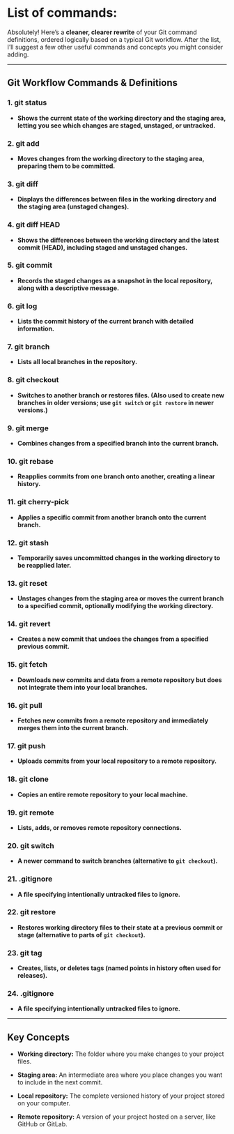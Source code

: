 # List of commands:
Absolutely! Here’s a **cleaner, clearer rewrite** of your Git command definitions, ordered logically based on a typical Git workflow. After the list, I’ll suggest a few other useful commands and concepts you might consider adding.

---

## Git Workflow Commands & Definitions

### 1. **git status**

* **Shows the current state of the working directory and the staging area, letting you see which changes are staged, unstaged, or untracked.**

### 2. **git add**

* **Moves changes from the working directory to the staging area, preparing them to be committed.**

### 3. **git diff**

* **Displays the differences between files in the working directory and the staging area (unstaged changes).**

### 4. **git diff HEAD**

* **Shows the differences between the working directory and the latest commit (HEAD), including staged and unstaged changes.**

### 5. **git commit**

* **Records the staged changes as a snapshot in the local repository, along with a descriptive message.**

### 6. **git log**

* **Lists the commit history of the current branch with detailed information.**

### 7. **git branch**

* **Lists all local branches in the repository.**

### 8. **git checkout**

* **Switches to another branch or restores files. (Also used to create new branches in older versions; use `git switch` or `git restore` in newer versions.)**

### 9. **git merge**

* **Combines changes from a specified branch into the current branch.**

### 10. **git rebase**

* **Reapplies commits from one branch onto another, creating a linear history.**

### 11. **git cherry-pick**

* **Applies a specific commit from another branch onto the current branch.**

### 12. **git stash**

* **Temporarily saves uncommitted changes in the working directory to be reapplied later.**

### 13. **git reset**

* **Unstages changes from the staging area or moves the current branch to a specified commit, optionally modifying the working directory.**

### 14. **git revert**

* **Creates a new commit that undoes the changes from a specified previous commit.**

### 15. **git fetch**

* **Downloads new commits and data from a remote repository but does not integrate them into your local branches.**

### 16. **git pull**

* **Fetches new commits from a remote repository and immediately merges them into the current branch.**

### 17. **git push**

* **Uploads commits from your local repository to a remote repository.**

### 18. **git clone**
* **Copies an entire remote repository to your local machine.**

### 19. **git remote**
*  **Lists, adds, or removes remote repository connections.**

### 20. **git switch**
*  **A newer command to switch branches (alternative to `git checkout`).**

### 21. **.gitignore**
*  **A file specifying intentionally untracked files to ignore.**

### 22. **git restore**
*  **Restores working directory files to their state at a previous commit or stage (alternative to parts of `git checkout`).**

### 23. **git tag**
*  **Creates, lists, or deletes tags (named points in history often used for releases).**

### 24. **.gitignore**
*  **A file specifying intentionally untracked files to ignore.**
---

## Key Concepts

* **Working directory:**
  The folder where you make changes to your project files.

* **Staging area:**
  An intermediate area where you place changes you want to include in the next commit.

* **Local repository:**
  The complete versioned history of your project stored on your computer.

* **Remote repository:**
  A version of your project hosted on a server, like GitHub or GitLab.
